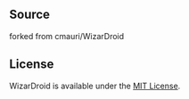 Source
-------
forked from cmauri/WizarDroid

License
-------
WizarDroid is available under the [MIT License](https://github.com/Nimrodda/WizarDroid/blob/master/license).
    


